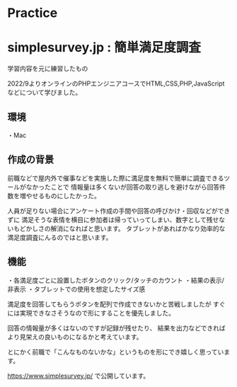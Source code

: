 # Practice

# simplesurvey.jp : 簡単満足度調査
学習内容を元に練習したもの

2022/9よりオンラインのPHPエンジニアコースでHTML,CSS,PHP,JavaScriptなどについて学びました。

## 環境
・Mac

## 作成の背景
前職などで屋内外で催事などを実施した際に満足度を無料で簡単に調査できるツールがなかったことで
情報量は多くないが回答の取り逃しを避けながら回答件数を増やせるものにしたかった。

人員が足りない場合にアンケート作成の手間や回答の呼びかけ・回収などができずに
満足そうな表情を横目に参加者は帰っていってしまい、数字として残せないもどかしさの解消になればと思います。
タブレットがあればかなり効率的な満足度調査にんるのではと思います。



## 機能
・各満足度ごとに設置したボタンのクリック/タッチのカウント
・結果の表示/非表示
・タブレットでの使用を想定したサイズ感

満足度を回答してもらうボタンを配列で作成できないかと苦戦しましたが
すぐには実現できなさそうなので形にすることを優先しました。

回答の情報量が多くはないのですが記録が残せたり、
結果を出力などできればより見栄えの良いものになるかと考えています。

とにかく前職で「こんなものないかな」というものを形にでき嬉しく思っています。

https://www.simplesurvey.jp/ で公開しています。
